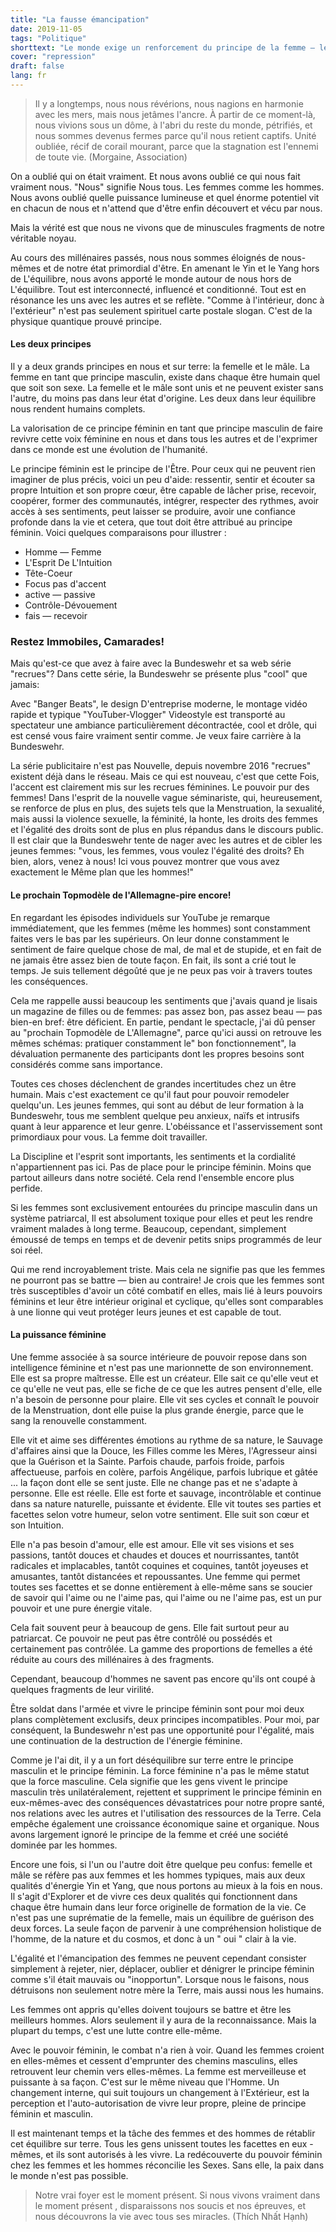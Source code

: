 ```yaml
---
title: "La fausse émancipation"
date: 2019-11-05
tags: "Politique"
shorttext: "Le monde exige un renforcement du principe de la femme — les femmes dans la Bundeswehr ne renforcent que le patriarcat et son programme de violence."
cover: "repression"
draft: false
lang: fr
---
```


> Il y a longtemps, nous nous révérions, nous nagions en harmonie avec les mers, mais nous jetâmes l'ancre. À partir de ce moment-là, nous vivions sous un dôme, à l'abri du reste du monde, pétrifiés, et nous sommes devenus fermes parce qu'il nous retient captifs. Unité oubliée, récif de corail mourant, parce que la stagnation est l'ennemi de toute vie. (Morgaine, Association)

On a oublié qui on était vraiment. Et nous avons oublié ce qui nous fait vraiment nous. "Nous" signifie Nous tous. Les femmes comme les hommes. Nous avons oublié quelle puissance lumineuse et quel énorme potentiel vit en chacun de nous et n'attend que d'être enfin découvert et vécu par nous.

Mais la vérité est que nous ne vivons que de minuscules fragments de notre véritable noyau.

Au cours des millénaires passés, nous nous sommes éloignés de nous-mêmes et de notre état primordial d'être. En amenant le Yin et le Yang hors de L'équilibre, nous avons apporté le monde autour de nous hors de L'équilibre. Tout est interconnecté, influencé et conditionné. Tout est en résonance les uns avec les autres et se reflète. "Comme à l'intérieur, donc à l'extérieur" n'est pas seulement spirituel carte postale slogan. C'est de la physique quantique prouvé principe.

#### Les deux principes

Il y a deux grands principes en nous et sur terre: la femelle et le mâle. La femme en tant que principe masculin, existe dans chaque être humain quel que soit son sexe. La femelle et le mâle sont unis et ne peuvent exister sans l'autre, du moins pas dans leur état d'origine. Les deux dans leur équilibre nous rendent humains complets.

La valorisation de ce principe féminin en tant que principe masculin de faire revivre cette voix féminine en nous et dans tous les autres et de l'exprimer dans ce monde est une évolution de l'humanité.

Le principe féminin est le principe de l'Être. Pour ceux qui ne peuvent rien imaginer de plus précis, voici un peu d'aide: ressentir, sentir et écouter sa propre Intuition et son propre cœur, être capable de lâcher prise, recevoir, coopérer, former des communautés, intégrer, respecter des rythmes, avoir accès à ses sentiments, peut laisser se produire, avoir une confiance profonde dans la vie et cetera, que tout doit être attribué au principe féminin. Voici quelques comparaisons pour illustrer :

  - Homme — Femme
  - L'Esprit De L'Intuition
  - Tête-Coeur
  - Focus pas d'accent
  - active — passive
  - Contrôle-Dévouement
  - fais — recevoir

### Restez Immobiles, Camarades!

Mais qu'est-ce que avez à faire avec la Bundeswehr et sa web série "recrues"? Dans cette série, la Bundeswehr se présente plus "cool" que jamais:

Avec "Banger Beats", le design D'entreprise moderne, le montage vidéo rapide et typique "YouTuber-Vlogger" Videostyle est transporté au spectateur une ambiance particulièrement décontractée, cool et drôle, qui est censé vous faire vraiment sentir comme. Je veux faire carrière à la Bundeswehr.

La série publicitaire n'est pas Nouvelle, depuis novembre 2016 "recrues" existent déjà dans le réseau. Mais ce qui est nouveau, c'est que cette Fois, l'accent est clairement mis sur les recrues féminines. Le pouvoir pur des femmes! Dans l'esprit de la nouvelle vague séminariste, qui, heureusement, se renforce de plus en plus, des sujets tels que la Menstruation, la sexualité, mais aussi la violence sexuelle, la féminité, la honte, les droits des femmes et l'égalité des droits sont de plus en plus répandus dans le discours public. Il est clair que la Bundeswehr tente de nager avec les autres et de cibler les jeunes femmes: "vous, les femmes, vous voulez l'égalité des droits? Eh bien, alors, venez à nous! Ici vous pouvez montrer que vous avez exactement le Même plan que les hommes!"

#### Le prochain Topmodèle de l'Allemagne-pire encore!

En regardant les épisodes individuels sur YouTube je remarque immédiatement, que les femmes (même les hommes) sont constamment faites vers le bas par les supérieurs. On leur donne constamment le sentiment de faire quelque chose de mal, de mal et de stupide, et en fait de ne jamais être assez bien de toute façon. En fait, ils sont a crié tout le temps. Je suis tellement dégoûté que je ne peux pas voir à travers toutes les conséquences.

Cela me rappelle aussi beaucoup les sentiments que j'avais quand je lisais un magazine de filles ou de femmes: pas assez bon, pas assez beau — pas bien-en bref: être déficient. En partie, pendant le spectacle, j'ai dû penser au "prochain Topmodèle de L'Allemagne", parce qu'ici aussi on retrouve les mêmes schémas: pratiquer constamment le" bon fonctionnement", la dévaluation permanente des participants dont les propres besoins sont considérés comme sans importance.

Toutes ces choses déclenchent de grandes incertitudes chez un être humain. Mais c'est exactement ce qu'il faut pour pouvoir remodeler quelqu'un. Les jeunes femmes, qui sont au début de leur formation à la Bundeswehr, tous me semblent quelque peu anxieux, naïfs et intrusifs quant à leur apparence et leur genre. L'obéissance et l'asservissement sont primordiaux pour vous. La femme doit travailler.

La Discipline et l'esprit sont importants, les sentiments et la cordialité n'appartiennent pas ici. Pas de place pour le principe féminin. Moins que partout ailleurs dans notre société. Cela rend l'ensemble encore plus perfide.

Si les femmes sont exclusivement entourées du principe masculin dans un système patriarcal, Il est absolument toxique pour elles et peut les rendre vraiment malades à long terme. Beaucoup, cependant, simplement émoussé de temps en temps et de devenir petits snips programmés de leur soi réel.

Qui me rend incroyablement triste. Mais cela ne signifie pas que les femmes ne pourront pas se battre — bien au contraire! Je crois que les femmes sont très susceptibles d'avoir un côté combatif en elles, mais lié à leurs pouvoirs féminins et leur être intérieur original et cyclique, qu'elles sont comparables à une lionne qui veut protéger leurs jeunes et est capable de tout.

#### La puissance féminine

Une femme associée à sa source intérieure de pouvoir repose dans son intelligence féminine et n'est pas une marionnette de son environnement. Elle est sa propre maîtresse. Elle est un créateur. Elle sait ce qu'elle veut et ce qu'elle ne veut pas, elle se fiche de ce que les autres pensent d'elle, elle n'a besoin de personne pour plaire. Elle vit ses cycles et connaît le pouvoir de la Menstruation, dont elle puise la plus grande énergie, parce que le sang la renouvelle constamment.

Elle vit et aime ses différentes émotions au rythme de sa nature, le Sauvage d'affaires ainsi que la Douce, les Filles comme les Mères, l'Agresseur ainsi que la Guérison et la Sainte. Parfois chaude, parfois froide, parfois affectueuse, parfois en colère, parfois Angélique, parfois lubrique et gâtée ... la façon dont elle se sent juste. Elle ne change pas et ne s'adapte à personne. Elle est réelle. Elle est forte et sauvage, incontrôlable et continue dans sa nature naturelle, puissante et évidente. Elle vit toutes ses parties et facettes selon votre humeur, selon votre sentiment. Elle suit son cœur et son Intuition.

Elle n'a pas besoin d'amour, elle est amour. Elle vit ses visions et ses passions, tantôt douces et chaudes et douces et nourrissantes, tantôt radicales et implacables, tantôt coquines et coquines, tantôt joyeuses et amusantes, tantôt distancées et repoussantes. Une femme qui permet toutes ses facettes et se donne entièrement à elle-même sans se soucier de savoir qui l'aime ou ne l'aime pas, qui l'aime ou ne l'aime pas, est un pur pouvoir et une pure énergie vitale.

Cela fait souvent peur à beaucoup de gens. Elle fait surtout peur au patriarcat. Ce pouvoir ne peut pas être contrôlé ou possédés et certainement pas contrôlée. La gamme des proportions de femelles a été réduite au cours des millénaires à des fragments.

Cependant, beaucoup d'hommes ne savent pas encore qu'ils ont coupé à quelques fragments de leur virilité.

Être soldat dans l'armée et vivre le principe féminin sont pour moi deux plans complètement exclusifs, deux principes incompatibles. Pour moi, par conséquent, la Bundeswehr n'est pas une opportunité pour l'égalité, mais une continuation de la destruction de l'énergie féminine.

Comme je l'ai dit, il y a un fort déséquilibre sur terre entre le principe masculin et le principe féminin. La force féminine n'a pas le même statut que la force masculine. Cela signifie que les gens vivent le principe masculin très unilatéralement, rejettent et suppriment le principe féminin en eux-mêmes-avec des conséquences dévastatrices pour notre propre santé, nos relations avec les autres et l'utilisation des ressources de la Terre. Cela empêche également une croissance économique saine et organique. Nous avons largement ignoré le principe de la femme et créé une société dominée par les hommes.

Encore une fois, si l'un ou l'autre doit être quelque peu confus: femelle et mâle se réfère pas aux femmes et les hommes typiques, mais aux deux qualités d'énergie Yin et Yang, que nous portons au mieux à la fois en nous. Il s'agit d'Explorer et de vivre ces deux qualités qui fonctionnent dans chaque être humain dans leur force originelle de formation de la vie. Ce n'est pas une suprématie de la femelle, mais un équilibre de guérison des deux forces. La seule façon de parvenir à une compréhension holistique de l'homme, de la nature et du cosmos, et donc à un " oui " clair à la vie.

L'égalité et l'émancipation des femmes ne peuvent cependant consister simplement à rejeter, nier, déplacer, oublier et dénigrer le principe féminin comme s'il était mauvais ou "inopportun". Lorsque nous le faisons, nous détruisons non seulement notre mère la Terre, mais aussi nous les humains.

Les femmes ont appris qu'elles doivent toujours se battre et être les meilleurs hommes. Alors seulement il y aura de la reconnaissance. Mais la plupart du temps, c'est une lutte contre elle-même.

Avec le pouvoir féminin, le combat n'a rien à voir. Quand les femmes croient en elles-mêmes et cessent d'emprunter des chemins masculins, elles retrouvent leur chemin vers elles-mêmes. La femme est merveilleuse et puissante à sa façon. C'est sur le même niveau que l'Homme. Un changement interne, qui suit toujours un changement à l'Extérieur, est la perception et l'auto-autorisation de vivre leur propre, pleine de principe féminin et masculin.

Il est maintenant temps et la tâche des femmes et des hommes de rétablir cet équilibre sur terre. Tous les gens unissent toutes les facettes en eux - mêmes, et ils sont autorisés à les vivre. La redécouverte du pouvoir féminin chez les femmes et les hommes réconcilie les Sexes. Sans elle, la paix dans le monde n'est pas possible.

> Notre vrai foyer est le moment présent. Si nous vivons vraiment dans le moment présent , disparaissons nos soucis et nos épreuves, et nous découvrons la vie avec tous ses miracles. (Thích Nhất Hạnh)

